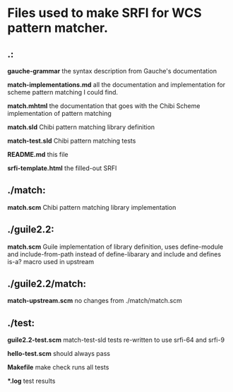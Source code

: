 # Files used to make SRFI for WCS pattern matcher.

## .:

**gauche-grammar** the syntax description from Gauche's documentation

**match-implementations.md** all the documentation and implementation
for scheme pattern matching I could find.

**match.mhtml** the documentation that goes with the Chibi Scheme
implementation of pattern matching

**match.sld** Chibi pattern matching library definition

**match-test.sld** Chibi pattern matching tests

**README.md** this file

**srfi-template.html** the filled-out SRFI


## ./match:

**match.scm** Chibi pattern matching library implementation


## ./guile2.2:

**match.scm** Guile implementation of library definition, uses define-module
              and include-from-path instead of define-libarary and include and
              defines is-a? macro used in upstream

## ./guile2.2/match:

**match-upstream.scm** no changes from ./match/match.scm

## ./test:

**guile2.2-test.scm** match-test-sld tests re-written to use srfi-64 and srfi-9

**hello-test.scm** should always pass

**Makefile** make check runs all tests

**\*.log** test results

